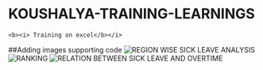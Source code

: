 # KOUSHALYA-TRAINING-LEARNINGS
```
<b><i> Training on excel</b></i>
```
##Adding images supporting code
![REGION WISE SICK LEAVE ANALYSIS]('./images/insight1.JPG')
![RANKING]('./images/insight2.JPG')
![RELATION BETWEEN SICK LEAVE AND OVERTIME]('./images/insight3.JPG')

